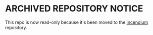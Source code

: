 # ARCHIVED REPOSITORY NOTICE

This repo is now read-only because it's been moved to the [incendium] repository.

[incendium]: https://github.com/ignition-devs/incendium